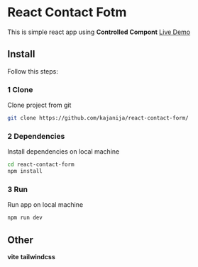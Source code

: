 # React Contact Fotm
This is simple react app using **Controlled Compont**
[Live Demo](https://kajanija.github.io/react-contact-form/)
## Install
Follow this steps:
### 1 Clone
Clone project from git 
```bash
git clone https://github.com/kajanija/react-contact-form/
```
### 2 Dependencies
Install dependencies on local machine
```bash
cd react-contact-form
npm install
```
### 3 Run
Run app on local machine
```bash
npm run dev
```
## Other
**vite**
**tailwindcss**

